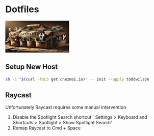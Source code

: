 # Dotfiles

<img src="assets/dotfiles.png" alt="Let's get to work" width="200" height="100">

## Setup New Host

```bash
sh -c "$(curl -fsLS get.chezmoi.io)" -- init --apply toddwilson
```

## Raycast

Unfortunately Raycast requires some manual intervention

1. Disable the Spotlight Search shortcut ` Settings > Keyboard and Shortcuts > Spotlight > Show Spotlight Search'
2. Remap Raycast to Cmd + Space
